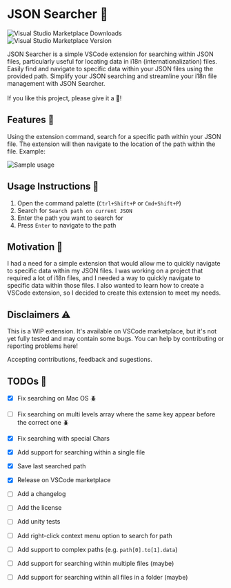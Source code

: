 # JSON Searcher 🔎

![Visual Studio Marketplace Downloads](https://img.shields.io/visual-studio-marketplace/d/matheus-foscarinid.json-searcher?color=orange) 
![Visual Studio Marketplace Version](https://img.shields.io/visual-studio-marketplace/v/matheus-foscarinid.json-searcher?label=latest%20Version&&color=dark-green)

JSON Searcher is a simple VSCode extension for searching within JSON files, particularly useful for locating data in i18n (internationalization) files. Easily find and navigate to specific data within your JSON files using the provided path. Simplify your JSON searching and streamline your i18n file management with JSON Searcher.<br><br>
If you like this project, please give it a 🌟!<br>

## Features 🚀

Using the extension command, search for a specific path within your JSON file. The extension will then navigate to the location of the path within the file. Example:

![Sample usage](https://github.com/matheus-foscarinid/json-searcher/assets/57161520/7a6b8067-167d-4b9c-b324-5eef96fd35db)

## Usage Instructions 📖

1. Open the command palette (`Ctrl+Shift+P` or `Cmd+Shift+P`)
2. Search for `Search path on current JSON`
3. Enter the path you want to search for
4. Press `Enter` to navigate to the path

## Motivation 🤔
I had a need for a simple extension that would allow me to quickly navigate to specific data within my JSON files. I was working on a project that required a lot of i18n files, and I needed a way to quickly navigate to specific data within those files. I also wanted to learn how to create a VSCode extension, so I decided to create this extension to meet my needs.

## Disclaimers ⚠️

This is a WIP extension. It's available on VSCode marketplace, but it's not yet fully tested and may contain some bugs. 
You can help by contributing or reporting problems here!

Accepting contributions, feedback and sugestions.

## TODOs 📝

- [x] Fix searching on Mac OS 🪲
- [ ] Fix searching on multi levels array where the same key appear before the correct one 🪲
- [x] Fix searching with special Chars
- [x] Add support for searching within a single file
- [x] Save last searched path
- [x] Release on VSCode marketplace
- [ ] Add a changelog
- [ ] Add the license
- [ ] Add unity tests
- [ ] Add right-click context menu option to search for path
- [ ] Add support to complex paths (e.g. `path[0].to[1].data`)
- [ ] Add support for searching within multiple files (maybe)
- [ ] Add support for searching within all files in a folder (maybe)

